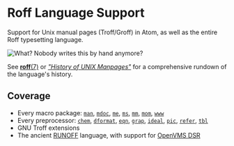 Roff Language Support
=====================

Support for Unix manual pages (Troff/Groff) in Atom, as well as the entire Roff typesetting language.

![What? Nobody writes this by hand anymore?](https://raw.githubusercontent.com/Alhadis/language-roff/02696cdbcca95d7d478ccf703bc22fbe27da48c7/figure-1.png)

See [**roff**(7)](https://man7.org/linux/man-pages/man7/roff.7.html) or [*"History of UNIX Manpages"*](http://manpages.bsd.lv/history.html) for a comprehensive rundown of the language's history.


Coverage
--------
* Every macro package: [`man`], [`mdoc`], [`me`], [`ms`], [`mm`], [`mom`], [`www`]
* Every preprocessor: [`chem`], [`dformat`], [`eqn`], [`grap`], [`ideal`], [`pic`], [`refer`], [`tbl`]
* GNU Troff extensions
* The ancient [RUNOFF] language, with support for [OpenVMS DSR]


[Referenced links]:_____________________________________________________________________
[`man`]:       https://man7.org/linux/man-pages/man7/groff_man.7.html
[`mdoc`]:      https://man.openbsd.org/mdoc.7
[`me`]:        https://man7.org/linux/man-pages/man7/groff_me.7.html
[`ms`]:        https://man7.org/linux/man-pages/man7/groff_ms.7.html
[`mm`]:        https://man7.org/linux/man-pages/man7/groff_mm.7.html
[`mom`]:       http://www.schaffter.ca/mom/
[`www`]:       https://man7.org/linux/man-pages/man7/groff_www.7.html
[`chem`]:      https://man7.org/linux/man-pages/man1/chem.1.html
[`dformat`]:   https://rbn.im/bell-labs/cm.bell-labs.com/cm/cs/cstr/142.ps.gz
[`eqn`]:       https://en.wikipedia.org/wiki/Eqn
[`grap`]:      https://rbn.im/bell-labs/cm.bell-labs.com/cm/cs/cstr/114.ps.gz
[`ideal`]:     http://man.cat-v.org/unix_8th/1/ideal
[`pic`]:       https://en.wikipedia.org/wiki/Pic_language
[`refer`]:     https://en.wikipedia.org/wiki/Refer_(software)
[`tbl`]:       https://en.wikipedia.org/wiki/Tbl
[RUNOFF]:      https://github.com/bwarken/RUNOFF_historical/
[OpenVMS DSR]: http://h20565.www2.hpe.com/hpsc/doc/public/display?docId=emr_na-c04623260
